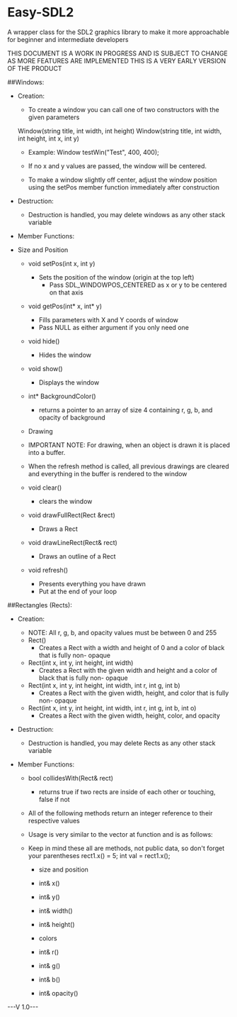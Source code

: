 # Easy-SDL2
A wrapper class for the SDL2 graphics library to make it more approachable for beginner and intermediate developers

THIS DOCUMENT IS A WORK IN PROGRESS AND IS SUBJECT TO CHANGE AS MORE FEATURES ARE IMPLEMENTED
THIS IS A VERY EARLY VERSION OF THE PRODUCT

##Windows:
  - Creation:
    - To create a window you can call one of two constructors with the given parameters

    Window(string title, int width, int height)
    Window(string title, int width, int height, int x, int y)

    - Example:
    Window testWin("Test", 400, 400);

    - If no x and y values are passed, the window will be centered.
    - To make a window slightly off center, adjust the window position using the setPos member function immediately after construction

  - Destruction:
    - Destruction is handled, you may delete windows as any other stack variable

  - Member Functions:
  - Size and Position
    - void setPos(int x, int y)  
      - Sets the position of the window (origin at the top left)
  		- Pass SDL_WINDOWPOS_CENTERED as x or y to be centered on that axis
  	- void getPos(int* x, int* y)
      - Fills parameters with X and Y coords of window
      - Pass NULL as either argument if you only need one
  	- void hide()
      - Hides the window
  	- void show()
      - Displays the window
  	- int* BackgroundColor()
      - returns a pointer to an array of size 4 containing r, g, b, and opacity of background

  	- Drawing
    - IMPORTANT NOTE: For drawing, when an object is drawn it is placed into a buffer.
    - When the refresh method is called, all previous drawings are cleared and everything in the buffer is rendered to the window
  	- void clear()
      - clears the window
  	- void drawFullRect(Rect &rect)
      - Draws a Rect
  	- void drawLineRect(Rect& rect)
      - Draws an outline of a Rect
  	- void refresh()
      - Presents everything you have drawn
      - Put at the end of your loop


##Rectangles (Rects):
  - Creation:
    - NOTE: All r, g, b, and opacity values must be between 0 and 255
    - Rect()
      - Creates a Rect with a width and height of 0 and a color of black that is fully non- opaque
  	- Rect(int x, int y, int height, int width)
      - Creates a Rect with the given width and height and a color of black that is fully non- opaque
  	- Rect(int x, int y, int height, int width, int r, int g, int b)
      - Creates a Rect with the given width, height, and color that is fully non- opaque
  	- Rect(int x, int y, int height, int width, int r, int g, int b, int o)
      - Creates a Rect with the given width, height, color, and opacity

  - Destruction:
    - Destruction is handled, you may delete Rects as any other stack variable

  - Member Functions:
    - bool collidesWith(Rect& rect)
      - returns true if two rects are inside of each other or touching, false if not

    - All of the following methods return an integer reference to their respective values
    - Usage is very similar to the vector at function and is as follows:
    - Keep in mind these all are methods, not public data, so don't forget your parentheses
      rect1.x() = 5;
      int val = rect1.x();

    	- size and position
    	- int& x()
    	- int& y()
    	- int& width()
    	- int& height()

    	- colors
    	- int& r()
    	- int& g()
    	- int& b()
    	- int& opacity()



---V 1.0---
